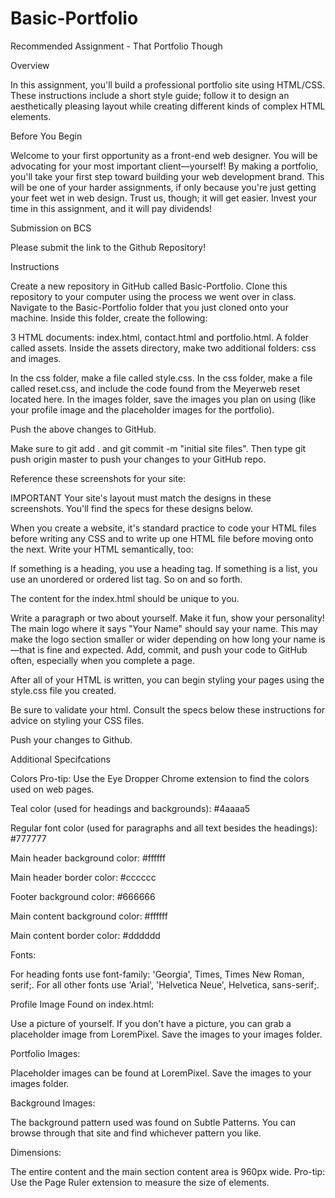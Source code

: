 # Basic-Portfolio

Recommended Assignment - That Portfolio Though


Overview

In this assignment, you'll build a professional portfolio site using HTML/CSS. These instructions include a short style guide; follow it to design an aesthetically pleasing layout while creating different kinds of complex HTML elements.


Before You Begin


Welcome to your first opportunity as a front-end web designer. You will be advocating for your most important client—yourself! By making a portfolio, you'll take your first step toward building your web development brand.
This will be one of your harder assignments, if only because you're just getting your feet wet in web design. Trust us, though; it will get easier. Invest your time in this assignment, and it will pay dividends!



Submission on BCS


Please submit the link to the Github Repository!



Instructions


Create a new repository in GitHub called Basic-Portfolio.
Clone this repository to your computer using the process we went over in class.
Navigate to the Basic-Portfolio folder that you just cloned onto your machine. Inside this folder, create the following:



3 HTML documents: index.html, contact.html and portfolio.html.
A folder called assets.
Inside the assets directory, make two additional folders: css and images.


In the css folder, make a file called style.css.
In the css folder, make a file called reset.css, and include the code found from the Meyerweb reset located here.
In the images folder, save the images you plan on using (like your profile image and the placeholder images for the portfolio).





Push the above changes to GitHub.



Make sure to git add . and git commit -m "initial site files". Then type git push origin master to push your changes to your GitHub repo.



Reference these screenshots for your site:










IMPORTANT Your site's layout must match the designs in these screenshots. You'll find the specs for these designs below.



When you create a website, it's standard practice to code your HTML files before writing any CSS and to write up one HTML file before moving onto the next. Write your HTML semantically, too:



If something is a heading, you use a heading tag.
If something is a list, you use an unordered or ordered list tag.
So on and so forth.



The content for the index.html should be unique to you.



Write a paragraph or two about yourself. Make it fun, show your personality!
The main logo where it says "Your Name" should say your name. This may make the logo section smaller or wider depending on how long your name is—that is fine and expected.
Add, commit, and push your code to GitHub often, especially when you complete a page.



After all of your HTML is written, you can begin styling your pages using the style.css file you created.



Be sure to validate your html.
Consult the specs below these instructions for advice on styling your CSS files.



Push your changes to Github.



Additional Specifcations



Colors Pro-tip: Use the Eye Dropper Chrome extension to find the colors used on web pages.


Teal color (used for headings and backgrounds): #4aaaa5

Regular font color (used for paragraphs and all text besides the headings): #777777

Main header background color: #ffffff

Main header border color: #cccccc

Footer background color: #666666

Main content background color: #ffffff

Main content border color: #dddddd




Fonts:


For heading fonts use font-family: 'Georgia', Times, Times New Roman, serif;.
For all other fonts use 'Arial', 'Helvetica Neue', Helvetica, sans-serif;.



Profile Image Found on index.html:


Use a picture of yourself.
If you don't have a picture, you can grab a placeholder image from LoremPixel. Save the images to your images folder.



Portfolio Images:


Placeholder images can be found at LoremPixel.
Save the images to your images folder.



Background Images:


The background pattern used was found on Subtle Patterns. You can browse through that site and find whichever pattern you like.



Dimensions:


The entire content and the main section content area is 960px wide.
Pro-tip: Use the Page Ruler extension to measure the size of elements.







